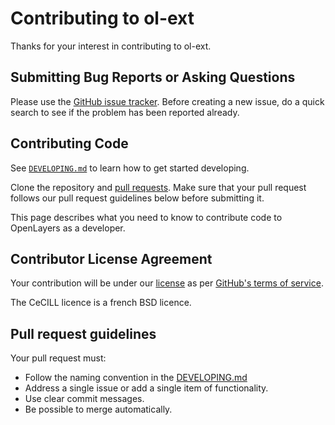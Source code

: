 # Contributing to ol-ext

Thanks for your interest in contributing to ol-ext.

## Submitting Bug Reports or Asking Questions

Please use the [GitHub issue tracker](https://github.com/Viglino/ol-ext/issues). 
Before creating a new issue, do a quick search to see if the problem has been reported already.

## Contributing Code

See [`DEVELOPING.md`](DEVELOPING.md) to learn how to get started developing.

Clone the repository and [pull requests](https://help.github.com/articles/using-pull-requests). Make sure
that your pull request follows our pull request guidelines below before submitting it.

This page describes what you need to know to contribute code to OpenLayers as a developer.

## Contributor License Agreement

Your contribution will be under our [license](LICENCE.md) 
as per [GitHub's terms of service](https://help.github.com/articles/github-terms-of-service/#6-contributions-under-repository-license).

The CeCILL licence is a french BSD licence.

## Pull request guidelines

Your pull request must:
* Follow the naming convention in the [DEVELOPING.md](DEVELOPING.md)
* Address a single issue or add a single item of functionality.
* Use clear commit messages.
* Be possible to merge automatically.
